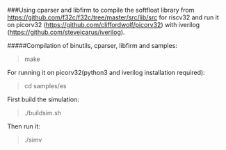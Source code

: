 ###Using cparser and libfirm to compile the softfloat library from
https://github.com/f32c/f32c/tree/master/src/lib/src for riscv32
and run it on picorv32 (https://github.com/cliffordwolf/picorv32)
with iverilog (https://github.com/steveicarus/iverilog).

#####Compilation of binutils, cparser, libfirm and samples:      
> make


For running it on picorv32(python3 and iverilog installation required):
> cd samples/es  

First build the simulation:    
> ./buildsim.sh  

Then run it:      
> ./simv  

